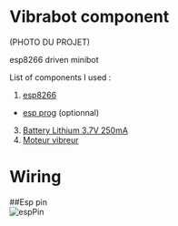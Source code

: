 # Vibrabot component
(PHOTO DU PROJET)

esp8266 driven minibot

List of components I used :
1. [esp8266](https://www.gotronic.fr/art-module-esp8266-25664.htm#complte_desc)
 * [esp prog](https://www.gotronic.fr/art-module-de-programmation-pour-esp8266-26573.htm) (optionnal)
3. [Battery Lithium 3.7V 250mA](https://www.gotronic.fr/art-accu-li-ion-3-7-v-250-mah-pr382527-30027.htm)
4. [Moteur vibreur](https://www.gotronic.fr/cat-moteurs-cc-1089.htm)


# Wiring

##Esp pin
<br/> ![espPin](https://simple-circuit.com/wp-content/uploads/2018/06/esp-01-led-blink-circuit.png)
